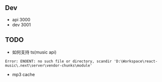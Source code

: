 ## Dev

- api 3000
- dev 3001

## TODO

- 如何支持 ts(music api)

```
Error: ENOENT: no such file or directory, scandir 'D:\Workspace\react-music\.next\server\vendor-chunks\module'
```

- mp3 cache
<!-- - 跨域问题() -->
